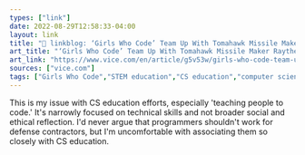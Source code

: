 ```yaml
---
types: ["link"]
date: 2022-08-29T12:58:33-04:00
layout: link
title: "🔗 linkblog: ‘Girls Who Code’ Team Up With Tomahawk Missile Maker Raytheon'"
art_title: "‘Girls Who Code’ Team Up With Tomahawk Missile Maker Raytheon"
art_link: "https://www.vice.com/en/article/g5v53w/girls-who-code-team-up-with-tomahawk-missile-maker-raytheon"
sources: ["vice.com"]
tags: ["Girls Who Code","STEM education","CS education","computer science education","computer science","ethics"]
---
```

This is my issue with CS education efforts, especially 'teaching people to code.' It's narrowly focused on technical skills and not broader social and ethical reflection. I'd never argue that programmers shouldn't work for defense contractors, but I'm uncomfortable with associating them so closely with CS education.
 
